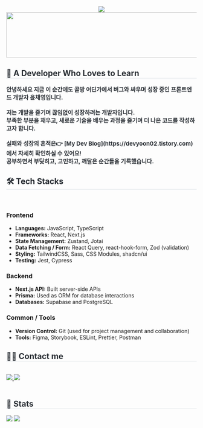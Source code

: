 <div align= "center">
    <img src="https://capsule-render.vercel.app/api?type=shark&color=auto&height=240&text=안녕하세요%20👋🏻&animation=&fontColor=ffffff&fontSize=50" />
</div>


<a href="https://www.gitanimals.org/en_US?utm_medium=image&utm_source=HBDCHAEYOUNG&utm_content=line">
  <img
    src="https://render.gitanimals.org/lines/HBDCHAEYOUNG?pet-id=750752105859225708"
    width="600"
    height="120"
  />
</a>
  
 <div style="text-align: left;"> 
    <h2 style="border-bottom: 1px solid #d8dee4; color: #282d33;"> 🚀 A Developer Who Loves to Learn </h2>  
    <div style="font-weight: 700; font-size: 15px; text-align: left; color: #282d33;"> 안녕하세요 지금 이 순간에도 골방 어딘가에서 버그와 싸우며 성장 중인 프론트엔드 개발자 윤채영입니다.<br><br></li>저는 개발을 즐기며 끊임없이 성장하려는 개발자입니다.<br></li>부족한 부분을 채우고, 새로운 기술을 배우는 과정을 즐기며 더 나은 코드를 작성하고자 합니다.<br><br></li>실패와 성장의 흔적은👉 [My Dev Blog](https://devyoon02.tistory.com)  </li>에서 자세히 확인하실 수 있어요! <br>공부하면서 부딪히고, 고민하고, 깨달은 순간들을 기록했습니다.</li> </div> 
    </div>
    <div style="text-align: left;">
    <h2 style="border-bottom: 1px solid #d8dee4; color: #282d33;"> 🛠️ Tech Stacks </h2> <br> 
        <div style="margin: ; text-align: left;" "text-align: left;"> 

### Frontend
- **Languages:** JavaScript, TypeScript
- **Frameworks:** React, Next.js
- **State Management:** Zustand, Jotai
- **Data Fetching / Form:** React Query, react-hook-form, Zod (validation)
- **Styling:** TailwindCSS, Sass, CSS Modules, shadcn/ui
- **Testing:** Jest, Cypress

### Backend
- **Next.js API:** Built server-side APIs
- **Prisma:** Used as ORM for database interactions
- **Databases:** Supabase and PostgreSQL

### Common / Tools
- **Version Control:** Git (used for project management and collaboration)
- **Tools:** Figma, Storybook, ESLint, Prettier, Postman
</div>
    </div>
    <div style="text-align: left;">
    <h2 style="border-bottom: 1px solid #d8dee4; color: #282d33;"> 🧑‍💻 Contact me </h2> <br> 
    <div style="text-align: left;"> <a href=mailto:devyoon02@gmaiil.com> <img src="https://img.shields.io/badge/Gmail-EA4335?style=flat-square&logo=Gmail&logoColor=white&link=mailto:devyoon02@gmaiil.com"> </a>
         <a href=https://devyoon02.tistory.com> <img src="https://img.shields.io/badge/Tistory-000000?style=flat-square&logo=Tistory&logoColor=white&link=https://devyoon02.tistory.com"> </a>
          </div>  <br> 
    <div style="text-align: left;">  </div> 
    </div>
    <div style="text-align: left;"> 
    <h2 style="border-bottom: 1px solid #d8dee4; color: #282d33;"> 🏅 Stats </h2> <div style="text-align: left;"> <img src="https://github-readme-stats.vercel.app/api?username=HBDCHAEYOUNG&bg_color=180,000000,00000000&title_color=ffffff&text_color=ffffff"
         /> <img src="https://github-readme-stats.vercel.app/api/top-langs/?username=HBDCHAEYOUNG&layout=compact&bg_color=180,000000,00000000&title_color=ffffff&text_color=ffffff"
           /> </div> 
    </div>
    
